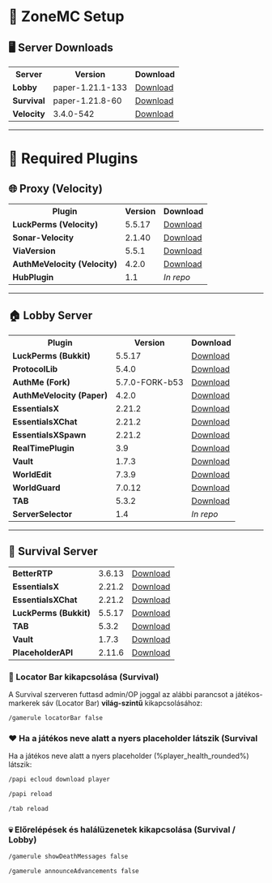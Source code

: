 # 🧩 ZoneMC Setup

## 🖥️ Server Downloads

<table>
<tr>
<th>Server</th>
<th>Version</th>
<th>Download</th>
</tr>
<tr>
<td><strong>Lobby</strong></td>
<td>paper-1.21.1-133</td>
<td><a href="https://papermc.io/downloads/all?project=paper">Download</a></td>
</tr>
<tr>
<td><strong>Survival</strong></td>
<td>paper-1.21.8-60</td>
<td><a href="https://papermc.io/downloads/all?project=paper">Download</a></td>
</tr>
<tr>
<td><strong>Velocity</strong></td>
<td>3.4.0-542</td>
<td><a href="https://papermc.io/downloads/velocity">Download</a></td>
</tr>
</table>

---

# 🔌 Required Plugins

## 🌐 Proxy (Velocity)

<table>
<tr>
<th>Plugin</th>
<th>Version</th>
<th>Download</th>
</tr>
<tr>
<td><strong>LuckPerms (Velocity)</strong></td>
<td>5.5.17</td>
<td><a href="https://luckperms.net/download">Download</a></td>
</tr>
<tr>
<td><strong>Sonar-Velocity</strong></td>
<td>2.1.40</td>
<td><a href="https://modrinth.com/plugin/sonar/version/2.1.40">Download</a></td>
</tr>
<tr>
<td><strong>ViaVersion</strong></td>
<td>5.5.1</td>
<td><a href="https://modrinth.com/plugin/viaversion/version/5.5.1">Download</a></td>
</tr>
<tr>
<td><strong>AuthMeVelocity (Velocity)</strong></td>
<td>4.2.0</td>
<td><a href="https://github.com/4drian3d/AuthMeVelocity/releases/tag/4.2.0">Download</a></td>
</tr>
<tr>
<td><strong>HubPlugin</strong></td>
<td>1.1</td>
<td><em>In repo</em></td>
</tr>
</table>

---

## 🏠 Lobby Server

<table>
<tr>
<th>Plugin</th>
<th>Version</th>
<th>Download</th>
</tr>
<tr>
<td><strong>LuckPerms (Bukkit)</strong></td>
<td>5.5.17</td>
<td><a href="https://luckperms.net/download">Download</a></td>
</tr>
<tr>
<td><strong>ProtocolLib</strong></td>
<td>5.4.0</td>
<td><a href="https://www.spigotmc.org/resources/protocollib.1997/">Download</a></td>
</tr>
<tr>
<td><strong>AuthMe (Fork)</strong></td>
<td>5.7.0-FORK-b53</td>
<td><a href="https://modrinth.com/plugin/authmerereloaded/version/5.7.0-FORK-b53">Download</a></td>
</tr>
<tr>
<td><strong>AuthMeVelocity (Paper)</strong></td>
<td>4.2.0</td>
<td><a href="https://github.com/4drian3d/AuthMeVelocity/releases/tag/4.2.0">Download</a></td>
</tr>
<tr>
<td><strong>EssentialsX</strong></td>
<td>2.21.2</td>
<td><a href="https://essentialsx.net/downloads.html">Download</a></td>
</tr>
<tr>
<td><strong>EssentialsXChat</strong></td>
<td>2.21.2</td>
<td><a href="https://essentialsx.net/downloads.html">Download</a></td>
</tr>
<tr>
<td><strong>EssentialsXSpawn</strong></td>
<td>2.21.2</td>
<td><a href="https://essentialsx.net/downloads.html">Download</a></td>
</tr>
<tr>
<td><strong>RealTimePlugin</strong></td>
<td>3.9</td>
<td><a href="https://www.spigotmc.org/resources/real-time-plugin.69545/">Download</a></td>
</tr>
<tr>
<td><strong>Vault</strong></td>
<td>1.7.3</td>
<td><a href="https://www.spigotmc.org/resources/vault.34315/">Download</a></td>
</tr>
<tr>
<td><strong>WorldEdit</strong></td>
<td>7.3.9</td>
<td><a href="https://modrinth.com/plugin/worldedit/version/Bu1zaaoc">Download</a></td>
</tr>
<tr>
<td><strong>WorldGuard</strong></td>
<td>7.0.12</td>
<td><a href="https://modrinth.com/plugin/worldguard/version/7.0.12">Download</a></td>
</tr>
<tr>
<td><strong>TAB</strong></td>
<td>5.3.2</td>
<td><a href="https://www.spigotmc.org/resources/tab-1-7-x-1-21-10.57806/">Download</a></td>
</tr>
<tr>
<td><strong>ServerSelector</strong></td>
<td>1.4</td>
<td><em>In repo</em></td>
</tr>
</table>

---

## 🌲 Survival Server

<table>
<tr>
<td><strong>BetterRTP</strong></td>
<td>3.6.13</td>
<td><a href="https://www.spigotmc.org/resources/betterrtp-random-wild-teleport.36081/">Download</a></td>
</tr>
<tr>
<td><strong>EssentialsX</strong></td>
<td>2.21.2</td>
<td><a href="https://essentialsx.net/downloads.html">Download</a></td>
</tr>
<tr>
<td><strong>EssentialsXChat</strong></td>
<td>2.21.2</td>
<td><a href="https://essentialsx.net/downloads.html">Download</a></td>
</tr>
<tr>
<td><strong>LuckPerms (Bukkit)</strong></td>
<td>5.5.17</td>
<td><a href="https://luckperms.net/download">Download</a></td>
</tr>
<tr>
<td><strong>TAB</strong></td>
<td>5.3.2</td>
<td><a href="https://www.spigotmc.org/resources/tab-1-7-x-1-21-10.57806/">Download</a></td>
</tr>
<tr>
<td><strong>Vault</strong></td>
<td>1.7.3</td>
<td><a href="https://www.spigotmc.org/resources/vault.34315/">Download</a></td>
</tr>
  <tr> <td><strong>PlaceholderAPI</strong></td> <td>2.11.6</td> <td><a href="https://www.spigotmc.org/resources/placeholderapi.6245/">Download</a></td> </tr>
</table>

### 📍 Locator Bar kikapcsolása (Survival)
A Survival szerveren futtasd admin/OP joggal az alábbi parancsot a játékos-markerek sáv (Locator Bar) **világ-szintű** kikapcsolásához:

```mcfunction
/gamerule locatorBar false
```

### :heart: Ha a játékos neve alatt a nyers placeholder látszik (Survival

Ha a játékos neve alatt a nyers placeholder (%player_health_rounded%) látszik:

```bash
/papi ecloud download player
```

```bash
/papi reload
```

```bash
/tab reload
```
### 💀 Előrelépések és halálüzenetek kikapcsolása (Survival / Lobby)
```bash
/gamerule showDeathMessages false
```
```bash
/gamerule announceAdvancements false
```



